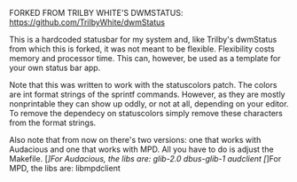 FORKED FROM TRILBY WHITE'S DWMSTATUS: https://github.com/TrilbyWhite/dwmStatus

This is a hardcoded statusbar for my system and, like Trilby's dwmStatus from which this is forked, it was not meant to be flexible.  Flexibility costs memory and processor time. This can, however, be used as a template for your own status bar app.

Note that this was written to work with the statuscolors patch. The colors are int format strings of the sprintf commands. However, as they are mostly nonprintable they can show up oddly, or not at all, depending on your editor. To remove the dependecy on statuscolors simply remove these characters from the format strings.

Also note that from now on there's two versions: one that works with Audacious and one that works with MPD. All you have to do is adjust the Makefile.
[*]For Audacious, the libs are: glib-2.0 dbus-glib-1 audclient
[*]For MPD, the libs are: libmpdclient
